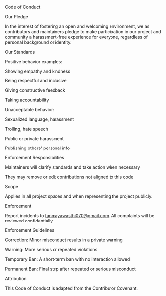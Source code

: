 Code of Conduct

Our Pledge

In the interest of fostering an open and welcoming environment, we as contributors and maintainers pledge to make participation in our project and community a harassment-free experience for everyone, regardless of personal background or identity.

Our Standards

Positive behavior examples:

Showing empathy and kindness

Being respectful and inclusive

Giving constructive feedback

Taking accountability

Unacceptable behavior:

Sexualized language, harassment

Trolling, hate speech

Public or private harassment

Publishing others' personal info

Enforcement Responsibilities

Maintainers will clarify standards and take action when necessary

They may remove or edit contributions not aligned to this code

Scope

Applies in all project spaces and when representing the project publicly.

Enforcement

Report incidents to tanmayawasthi070@gmail.com. All complaints will be reviewed confidentially.

Enforcement Guidelines

Correction: Minor misconduct results in a private warning

Warning: More serious or repeated violations

Temporary Ban: A short-term ban with no interaction allowed

Permanent Ban: Final step after repeated or serious misconduct

Attribution

This Code of Conduct is adapted from the Contributor Covenant.

